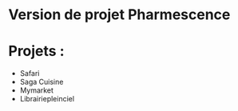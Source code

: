 # Version de projet Pharmescence


# Projets :
- Safari
- Saga Cuisine
- Mymarket
- Librairiepleinciel
